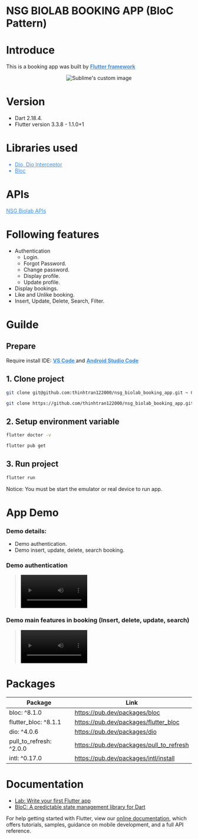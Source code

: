 <!DOCTYPE html>
<html>
<body>
<h1 style="font-weight:bold;"> NSG BIOLAB BOOKING APP (BloC Pattern)
</h1>
<h1> Introduce </h1>
<p> This is a booking app was built by 
    <span >
        <a style="color: #3f8de4; font-weight:bold;" href=https://flutter.dev> Flutter framework
        </a>
    </span> 
</p>
 <p align="center">
  <img src="https://nsgbio.com/wp-content/uploads/2021/08/nsgb-aioseo-logo-1.jpg" alt="Sublime's custom image">
</p> 
  <h1> Version </h1>
<ul>
  <li>
  Dart 2.18.4.
  </li>
  <li>
  Flutter version 3.3.8 - 1.1.0+1
  </li>
      
</ul>
<h1> Libraries used </h1>
<ul>
  <li style="color:#3f8de4;">
    <a style="color:#3f8de4;" href= https://pub.dev/packages/dio >Dio, Dio Interceptor
    </a>
  </li>
  <li style="color:#3f8de4;"> 
    <a style="color:#3f8de4;" href= https://bloclibrary.dev/#/ >Bloc
    </a>
  </li>
</ul>

<h1> APIs </h1>
<a style="color:#3f8de4;" href= https://nsg-bio.vinova.sg/documentation#/ >NSG Biolab APIs</a>
<p></p>

<h1> Following features </h1>

<ul>
  <li>
    <a>Authentication</a>
    <ul>
      <li>
      Login.
      </li>
       <li>
      Forgot Password.
      </li>
       <li>
      Change password.
      </li>
       <li>
      Display profile.
      </li>
       <li>
      Update profile.
      </li>
    </ul>
  </li>
    <li> 
      <a>Display bookings.
      </a>
    </li>
    <li> 
      <a>Like and Unlike booking.
      </a>
    </li>
    <li> 
        <a>Insert, Update, Delete, Search, Filter.
        </a>
    </li>
</ul>

<h1> Guilde </h1>
<h2> Prepare </h2>
<p>
 <span>Require install IDE: 
    </span> 
 <span >
        <a style="color: #3f8de4; font-weight:bold;" href=https://code.visualstudio.com> VS Code
        </a>
    </span> 
    <span>and
    </span> 
    <span >
        <a style="color: #3f8de4; font-weight:bold;" href=https://developer.android.com/studio> Android Studio Code
        </a>
    </span> 
</p>

## 1. Clone project

```sh
git clone git@github.com:thinhtran122000/nsg_biolab_booking_app.git ~ Clone with SSH
```

```sh
git clone https://github.com/thinhtran122000/nsg_biolab_booking_app.git ~ Clone with HTTPS
```

## 2. Setup environment variable

```sh
flutter doctor -v
```

```sh
flutter pub get
```

## 3. Run project

```sh
flutter run
```

<p> Notice: You must be start the emulator or real device to run app.</p>

<h1> App Demo </h1>
<h3> Demo details: </h3>

<ul>
  <li>
  Demo authentication.
  </li>
  <li>
  Demo insert, update, delete, search booking.
  </li>
</ul>

<h3> Demo authentication </h3>

> <video src='https://user-images.githubusercontent.com/48506960/211948069-08a5f6ab-4335-4db9-bcbf-be7ac2123c70.mp4' width=180/>

<h3> Demo main features in booking (Insert, delete, update, search) </h3>

> <video src='https://user-images.githubusercontent.com/48506960/211948954-54accf1a-251a-4a85-9e97-3dbca538d748.mp4' width=180/>

<h1> Packages </h1>

| Package                 | Link                                     |
| ----------------------- | ---------------------------------------- |
| bloc: ^8.1.0            | https://pub.dev/packages/bloc            |
| flutter_bloc: ^8.1.1    | https://pub.dev/packages/flutter_bloc    |
| dio: ^4.0.6             | https://pub.dev/packages/dio             |
| pull_to_refresh: ^2.0.0 | https://pub.dev/packages/pull_to_refresh |
| intl: ^0.17.0           | https://pub.dev/packages/intl/install    |

<h1> Documentation </h1>

- [Lab: Write your first Flutter app](https://flutter.dev/docs/get-started/codelab)
- [BloC: A predictable state management library for Dart](https://bloclibrary.dev/#/k)

For help getting started with Flutter, view our
[online documentation](https://flutter.dev/docs), which offers tutorials,
samples, guidance on mobile development, and a full API reference.

</body>
</html>
